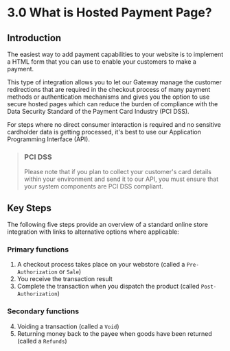# 3.0 What is Hosted Payment Page?

## Introduction

The easiest way to add payment capabilities to your website is to implement a HTML form that you can use to enable your customers to make a payment.

This type of integration allows you to let our Gateway manage the customer redirections that are required in the checkout process of many payment methods or authentication mechanisms and gives you the option to use secure hosted pages which can reduce the burden of compliance with the Data Security Standard of the Payment Card Industry (PCI DSS).

For steps where no direct consumer interaction is required and no sensitive cardholder data is getting processed, it's best to use our Application Programming Interface (API). 


<!-- theme: warning -->

> ### PCI DSS
>
> Please note that if you plan to collect your customer's card details within your environment and send it to our API, you must ensure that your system components are PCI DSS compliant.

## Key Steps

The following five steps provide an overview of a standard online store integration with links to alternative options where applicable:

### Primary functions

1. A checkout process takes place on your webstore (called a `Pre-Authorization` or `Sale`)
2. You receive the transaction result
3. Complete the transaction when you dispatch the product (called `Post-Authorization`)

### Secondary functions

4. Voiding a transaction (called a `Void`)
5. Returning money back to the payee when goods have been returned (called a `Refunds`)





